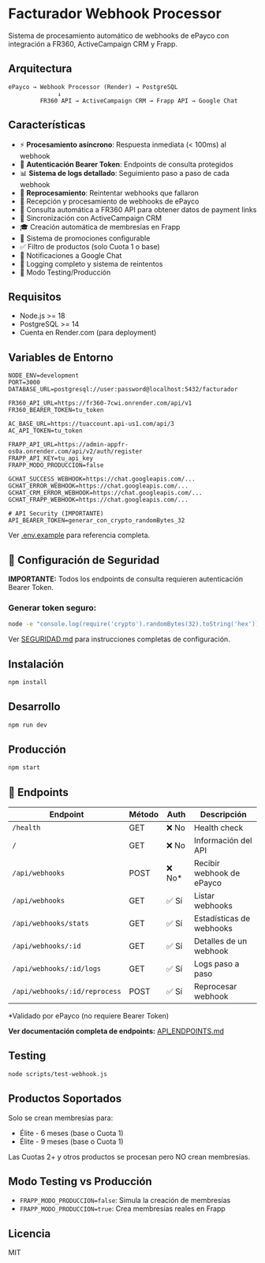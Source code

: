 # Facturador Webhook Processor

Sistema de procesamiento automático de webhooks de ePayco con integración a FR360, ActiveCampaign CRM y Frapp.

## Arquitectura

```
ePayco → Webhook Processor (Render) → PostgreSQL
              ↓
         FR360 API → ActiveCampaign CRM → Frapp API → Google Chat
```

## Características

- ⚡ **Procesamiento asíncrono**: Respuesta inmediata (< 100ms) al webhook
- 🔐 **Autenticación Bearer Token**: Endpoints de consulta protegidos
- 📊 **Sistema de logs detallado**: Seguimiento paso a paso de cada webhook
- 🔄 **Reprocesamiento**: Reintentar webhooks que fallaron
- 🎯 Recepción y procesamiento de webhooks de ePayco
- 📡 Consulta automática a FR360 API para obtener datos de payment links
- 👥 Sincronización con ActiveCampaign CRM
- 🎓 Creación automática de membresías en Frapp
- 🎁 Sistema de promociones configurable
- ✅ Filtro de productos (solo Cuota 1 o base)
- 💬 Notificaciones a Google Chat
- 📝 Logging completo y sistema de reintentos
- 🧪 Modo Testing/Producción

## Requisitos

- Node.js >= 18
- PostgreSQL >= 14
- Cuenta en Render.com (para deployment)

## Variables de Entorno

```env
NODE_ENV=development
PORT=3000
DATABASE_URL=postgresql://user:password@localhost:5432/facturador

FR360_API_URL=https://fr360-7cwi.onrender.com/api/v1
FR360_BEARER_TOKEN=tu_token

AC_BASE_URL=https://tuaccount.api-us1.com/api/3
AC_API_TOKEN=tu_token

FRAPP_API_URL=https://admin-appfr-os0a.onrender.com/api/v2/auth/register
FRAPP_API_KEY=tu_api_key
FRAPP_MODO_PRODUCCION=false

GCHAT_SUCCESS_WEBHOOK=https://chat.googleapis.com/...
GCHAT_ERROR_WEBHOOK=https://chat.googleapis.com/...
GCHAT_CRM_ERROR_WEBHOOK=https://chat.googleapis.com/...
GCHAT_FRAPP_WEBHOOK=https://chat.googleapis.com/...

# API Security (IMPORTANTE)
API_BEARER_TOKEN=generar_con_crypto_randomBytes_32
```

Ver [.env.example](.env.example) para referencia completa.

## 🔐 Configuración de Seguridad

**IMPORTANTE:** Todos los endpoints de consulta requieren autenticación Bearer Token.

### Generar token seguro:

```bash
node -e "console.log(require('crypto').randomBytes(32).toString('hex'))"
```

Ver [SEGURIDAD.md](SEGURIDAD.md) para instrucciones completas de configuración.

## Instalación

```bash
npm install
```

## Desarrollo

```bash
npm run dev
```

## Producción

```bash
npm start
```

## 📡 Endpoints

| Endpoint | Método | Auth | Descripción |
|----------|--------|------|-------------|
| `/health` | GET | ❌ No | Health check |
| `/` | GET | ❌ No | Información del API |
| `/api/webhooks` | POST | ❌ No* | Recibir webhook de ePayco |
| `/api/webhooks` | GET | ✅ Sí | Listar webhooks |
| `/api/webhooks/stats` | GET | ✅ Sí | Estadísticas de webhooks |
| `/api/webhooks/:id` | GET | ✅ Sí | Detalles de un webhook |
| `/api/webhooks/:id/logs` | GET | ✅ Sí | Logs paso a paso |
| `/api/webhooks/:id/reprocess` | POST | ✅ Sí | Reprocesar webhook |

*Validado por ePayco (no requiere Bearer Token)

**Ver documentación completa de endpoints:** [API_ENDPOINTS.md](API_ENDPOINTS.md)

## Testing

```bash
node scripts/test-webhook.js
```

## Productos Soportados

Solo se crean membresías para:
- Élite - 6 meses (base o Cuota 1)
- Élite - 9 meses (base o Cuota 1)

Las Cuotas 2+ y otros productos se procesan pero NO crean membresías.

## Modo Testing vs Producción

- `FRAPP_MODO_PRODUCCION=false`: Simula la creación de membresías
- `FRAPP_MODO_PRODUCCION=true`: Crea membresías reales en Frapp

## Licencia

MIT
